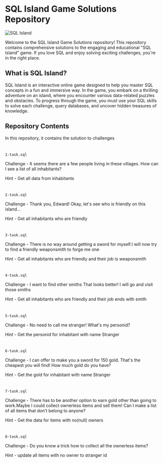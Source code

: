 
# SQL Island Game Solutions Repository

![SQL Island](https://example.com/sql_island_banner.jpg)

Welcome to the SQL Island Game Solutions repository! This repository contains comprehensive solutions to the engaging and educational "SQL Island" game. If you love SQL and enjoy solving exciting challenges, you're in the right place.

## What is SQL Island?

SQL Island is an interactive online game designed to help you master SQL concepts in a fun and immersive way. In the game, you embark on a thrilling adventure on an island, where you encounter various data-related puzzles and obstacles. To progress through the game, you must use your SQL skills to solve each challenge, query databases, and uncover hidden treasures of knowledge.

## Repository Contents

In this repository, it contains the solution to challenges

#
`1-task.sql`

Challenge - It seems there are a few people living in these villages. 
How can I see a list of all inhabitants?

Hint      - Get all data from inhabitants

#
`2-task.sql`

Challenge - Thank you, Edward! Okay, let's see who is friendly on this island...

Hint      - Get all inhabitants who are friendly

#
`3-task.sql`

Challenge - There is no way around getting a sword for myself.I will now try to find a friendly weaponsmith to forge me one

Hint      - Get all inhabitants who are friendly and their job is weaponsmith

#
`4-task.sql`

Challenge - I want to find other smiths That looks better! I will go and visit those smiths

Hint      - Get all inhabitants who are friendly and their job ends with smith

#
`5-task.sql`

Challenge - No need to call me stranger! What's my personid?

Hint      - Get the personid for inhabitant with name Stranger

#
`6-task.sql`

Challenge - I can offer to make you a sword for 150 gold. That's the cheapest you will find! How much gold do you have?

Hint      - Get the gold for inhabitant with name Stranger

#
`7-task.sql`

Challenge - There has to be another option to earn gold other than going to work.Maybe I could collect ownerless items and sell them! Can I make a list of all items that don't belong to anyone?

Hint      - Get the data for items with no(null) owners

#
`8-task.sql`

Challenge - Do you know a trick how to collect all the ownerless items?

Hint      - update all items with no owner to stranger id